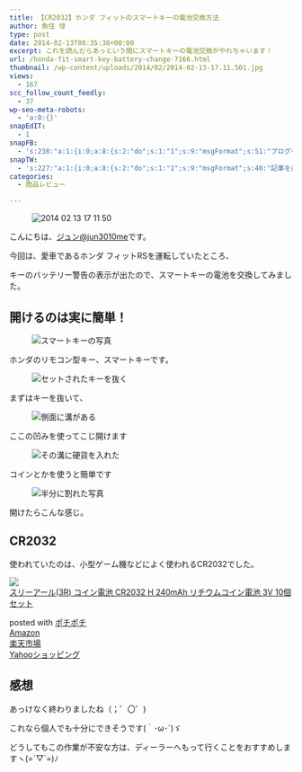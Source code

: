 ```yaml
---
title: 【CR2032】ホンダ フィットのスマートキーの電池交換方法
author: 魚住 惇
type: post
date: 2014-02-13T08:35:38+00:00
excerpt: これを読んだらあっという間にスマートキーの電池交換がやれちゃいます！
url: /honda-fit-smart-key-battery-change-7166.html
thumbnail: /wp-content/uploads/2014/02/2014-02-13-17.11.501.jpg
views:
  - 167
scc_follow_count_feedly:
  - 37
wp-seo-meta-robots:
  - 'a:0:{}'
snapEdIT:
  - 1
snapFB:
  - 's:238:"a:1:{i:0;a:8:{s:2:"do";s:1:"1";s:9:"msgFormat";s:51:"ブログを更新しました！%TITLE% %SITENAME%";s:8:"postType";s:1:"A";s:9:"isAutoImg";s:1:"A";s:8:"imgToUse";s:0:"";s:9:"isAutoURL";s:1:"A";s:8:"urlToUse";s:0:"";s:4:"doFB";i:0;}}";'
snapTW:
  - 's:227:"a:1:{i:0;a:8:{s:2:"do";s:1:"1";s:9:"msgFormat";s:40:"記事を書きました: %TITLE%  %URL%";s:8:"attchImg";s:1:"1";s:9:"isAutoImg";s:1:"A";s:8:"imgToUse";s:0:"";s:9:"isAutoURL";s:1:"A";s:8:"urlToUse";s:0:"";s:4:"doTW";i:0;}}";'
categories:
  - 商品レビュー

---
```


<figure class="wp-block-image"><img decoding="async" src="/wp-content/uploads/2014/02/2014-02-13-17.11.50.jpg" alt="2014 02 13 17 11 50" /></figure> <!--more-->

こんにちは、[ジュン@jun3010me][1]です。

今回は、愛車であるホンダ フィットRSを運転していたところ、

キーのバッテリー警告の表示が出たので、スマートキーの電池を交換してみました。

## 開けるのは実に簡単！
<figure class="wp-block-image">

<img decoding="async" src="/wp-content/uploads/2014/02/2014-02-13-17.11.38.jpg" alt="スマートキーの写真" /> </figure> 

ホンダのリモコン型キー、スマートキーです。
<figure class="wp-block-image">

<img decoding="async" src="/wp-content/uploads/2014/02/2014-02-13-17.12.41.jpg" alt="セットされたキーを抜く" /> </figure> 

まずはキーを抜いて、
<figure class="wp-block-image">

<img decoding="async" src="/wp-content/uploads/2014/02/2014-02-13-17.12.13.jpg" alt="側面に溝がある" /> </figure> 

ここの凹みを使ってこじ開けます
<figure class="wp-block-image">

<img decoding="async" src="/wp-content/uploads/2014/02/2014-02-13-17.13.00.jpg" alt="その溝に硬貨を入れた" /> </figure> 

コインとかを使うと簡単です
<figure class="wp-block-image">

<img decoding="async" src="/wp-content/uploads/2014/02/2014-02-13-17.13.09.jpg" alt="半分に割れた写真" /> </figure> 

開けたらこんな感じ。

## CR2032

使われていたのは、小型ゲーム機などによく使われるCR2032でした。

<div class="cstmreba">
  <div class="kaerebalink-box">
    <div class="kaerebalink-image">
      <a href="https://www.amazon.co.jp/%E3%82%B9%E3%83%AA%E3%83%BC%E3%82%A2%E3%83%BC%E3%83%AB-3R-CR2032-240mAh-%E3%83%AA%E3%83%81%E3%82%A6%E3%83%A0%E3%82%B3%E3%82%A4%E3%83%B3%E9%9B%BB%E6%B1%A0/dp/B0788GH1XZ?psc=1&#038;SubscriptionId=AKIAIGGQ4QGQY6L2RH4A&#038;tag=jun3010me-22&#038;linkCode=xm2&#038;camp=2025&#038;creative=165953&#038;creativeASIN=B0788GH1XZ" target="_blank"  rel="noopener noreferrer"><img decoding="async" src="https://images-fe.ssl-images-amazon.com/images/I/41buhAff4XL._SL160_.jpg" style="border: none;" /></a>
    </div>
    <div class="kaerebalink-info">
      <div class="kaerebalink-name">
        <a href="https://www.amazon.co.jp/%E3%82%B9%E3%83%AA%E3%83%BC%E3%82%A2%E3%83%BC%E3%83%AB-3R-CR2032-240mAh-%E3%83%AA%E3%83%81%E3%82%A6%E3%83%A0%E3%82%B3%E3%82%A4%E3%83%B3%E9%9B%BB%E6%B1%A0/dp/B0788GH1XZ?psc=1&#038;SubscriptionId=AKIAIGGQ4QGQY6L2RH4A&#038;tag=jun3010me-22&#038;linkCode=xm2&#038;camp=2025&#038;creative=165953&#038;creativeASIN=B0788GH1XZ" target="_blank"  rel="noopener noreferrer">スリーアール(3R) コイン電池 CR2032 H 240mAh リチウムコイン電池 3V 10個セット</a></p>
        <div class="kaerebalink-powered-date">
          posted with <a href="http://192.168.11.200:8000/" rel="nofollow noopener noreferrer" target="_blank">ポチポチ</a>
        </div>
      </div>
      <div class="kaerebalink-link1">
        <div class="shoplinkamazon">
          <a href="https://www.amazon.co.jp/gp/search?keywords=CR2032&#038;tag=jun3010me-22" target="_blank"  rel="noopener noreferrer">Amazon</a>
        </div>
        <div class="shoplinkrakuten">
          <a href="https://hb.afl.rakuten.co.jp/hgc/10ef1d94.c90f9829.10ef1d95.53606a39/?pc=https%3A%2F%2Fsearch.rakuten.co.jp%2Fsearch%2Fmall%2FCR2032%2F-%2Ff.1-p.1-s.1-sf.0-st.A-v.2%3Fx%3D0%26scid%3Daf_ich_link_urltxt%26m%3Dhttp%3A%2F%2Fm.rakuten.co.jp%2F" target="_blank"  rel="noopener noreferrer">楽天市場</a>
        </div>
        <div class="shoplinkyahoo">
          <a href="https://ck.jp.ap.valuecommerce.com/servlet/referral?sid=3040825&#038;pid=884909937&#038;vc_url=http%3A%2F%2Fsearch.shopping.yahoo.co.jp%2Fsearch%3Fp%3DCR2032;vcptn=kaereba" target="_blank"  rel="noopener noreferrer">Yahooショッピング<img decoding="async" loading="lazy" src="//ad.jp.ap.valuecommerce.com/servlet/gifbanner?sid=3040825&#038;pid=884909937" height="1" width="1" border="0" /></a>
        </div>
      </div>
    </div>
    <div class="booklink-footer">
    </div>
  </div>
</div>

## 感想

あっけなく終わりましたね（；゜〇゜)

これなら個人でも十分にできそうです(｀･ω･´)ゞ

どうしてもこの作業が不安な方は、ディーラーへもって行くことをおすすめしますヽ(=´▽\`=)ﾉ

 [1]: https://twitter.com/jun3010me